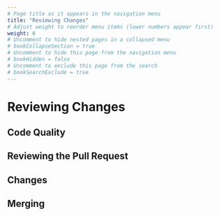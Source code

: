 ```yaml
---
# Page title as it appears in the navigation menu
title: "Reviewing Changes"
# Adjust weight to reorder menu items (lower numbers appear first)
weight: 6
# Uncomment to hide nested pages in a collapsed menu
# bookCollapseSection = true
# Uncomment to hide this page from the navigation menu
# bookHidden = false
# Uncomment to exclude this page from the search
# bookSearchExclude = true
---
```


# Reviewing Changes

## Code Quality

## Reviewing the Pull Request

## Changes

## Merging
